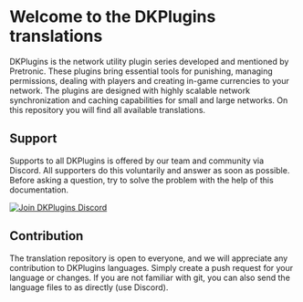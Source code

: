 # Welcome to the DKPlugins translations

DKPlugins is the network utility plugin series developed and mentioned by Pretronic. These plugins bring essential tools for punishing, managing permissions, dealing with players and creating in-game currencies to your network. 
The plugins are designed with highly scalable network synchronization and caching capabilities for small and large networks. On this repository you will find all available translations.


## Support
Supports to all DKPlugins is offered by our team and community via Discord. All supporters do this voluntarily and
answer as soon as possible. Before asking a question, try to solve the problem with the help of this documentation.

[![Join DKPlugins Discord](https://discordapp.com/api/guilds/513441444959223809/embed.png?style=banner2)](https://discord.gg/ZR7HtTw)


## Contribution
The translation repository is open to everyone, and we will appreciate any contribution to DKPlugins languages. 
Simply create a push request for your language or changes. If you are not familiar with git, you can also send the language files to as directly (use Discord).
